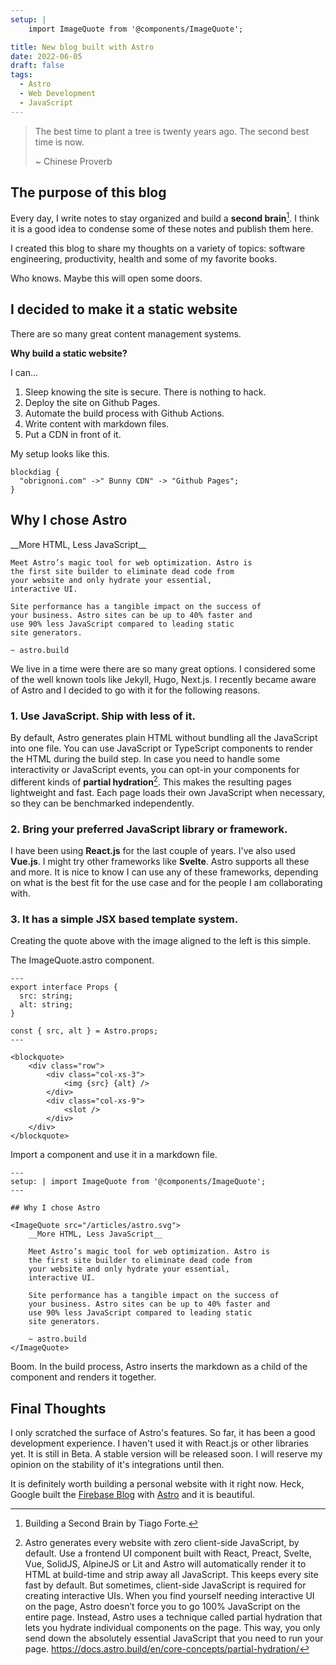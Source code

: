 ```yaml
---
setup: |
    import ImageQuote from '@components/ImageQuote';

title: New blog built with Astro
date: 2022-06-05
draft: false
tags:
  - Astro
  - Web Development
  - JavaScript
---
```


> The best time to plant a tree is twenty years ago. The second best time is now.
> 
> ~ Chinese Proverb

## The purpose of this blog

Every day, I write notes to stay organized and build a __second brain__[^second_brain]. I think it is a good idea to condense some of these notes and publish them here. 

[^second_brain]: Building a Second Brain by Tiago Forte.

I created this blog to share my thoughts on a variety of topics: software engineering, productivity, health and some of my favorite books.

Who knows. Maybe this will open some doors.

## I decided to make it a static website

There are so many great content management systems.

__Why build a static website?__

I can...

1. Sleep knowing the site is secure. There is nothing to hack.
2. Deploy the site on Github Pages.
3. Automate the build process with Github Actions.
4. Write content with markdown files.
5. Put a CDN in front of it.


My setup looks like this.
```kroki imgType="blockdiag"
blockdiag {
  "obrignoni.com" ->" Bunny CDN" -> "Github Pages";
}
```

## Why I chose Astro

<ImageQuote src="/articles/astro.svg">
    __More HTML, Less JavaScript__    

    Meet Astro’s magic tool for web optimization. Astro is 
    the first site builder to eliminate dead code from 
    your website and only hydrate your essential, 
    interactive UI.

    Site performance has a tangible impact on the success of
    your business. Astro sites can be up to 40% faster and 
    use 90% less JavaScript compared to leading static 
    site generators.

    ~ astro.build
</ImageQuote>

We live in a time were there are so many great options. I considered some of the well known tools like Jekyll, Hugo, Next.js. I recently became aware of Astro and I decided to go with it for the following reasons.

### 1. Use JavaScript. Ship with less of it.

By default, Astro generates plain HTML without bundling all the JavaScript into one file. You can use JavaScript or TypeScript components to render the HTML during the build step. In case you need to handle some interactivity or JavaScript events, you can opt-in your components for different kinds of __partial hydration__[^partial_hydration]. This makes the resulting pages lightweight and fast. Each page loads their own JavaScript when necessary, so they can be benchmarked independently.

[^partial_hydration]: Astro generates every website with zero client-side JavaScript, by default. Use a frontend UI component built with React, Preact, Svelte, Vue, SolidJS, AlpineJS or Lit and Astro will automatically render it to HTML at build-time and strip away all JavaScript. This keeps every site fast by default. But sometimes, client-side JavaScript is required for creating interactive UIs. When you find yourself needing interactive UI on the page, Astro doesn’t force you to go 100% JavaScript on the entire page. Instead, Astro uses a technique called partial hydration that lets you hydrate individual components on the page. This way, you only send down the absolutely essential JavaScript that you need to run your page. https://docs.astro.build/en/core-concepts/partial-hydration/

### 2. Bring your preferred JavaScript library or framework.

I have been using __React.js__ for the last couple of years. I've also used __Vue.js__. I might try other frameworks like __Svelte__. Astro supports all these and more. It is nice to know I can use any of these frameworks, depending on what is the best fit for the use case and for the people I am collaborating with.

### 3. It has a simple JSX based template system.

Creating the quote above with the image aligned to the left is this simple.

The ImageQuote.astro component.

```astro
---
export interface Props {
  src: string;
  alt: string;
}

const { src, alt } = Astro.props;
---

<blockquote>
    <div class="row">
        <div class="col-xs-3">
            <img {src} {alt} />
        </div>
        <div class="col-xs-9">
            <slot />
        </div>
    </div>
</blockquote>
```

Import a component and use it in a markdown file.

```astro
---
setup: | import ImageQuote from '@components/ImageQuote';
---

## Why I chose Astro

<ImageQuote src="/articles/astro.svg">
    __More HTML, Less JavaScript__    

    Meet Astro’s magic tool for web optimization. Astro is 
    the first site builder to eliminate dead code from 
    your website and only hydrate your essential, 
    interactive UI.

    Site performance has a tangible impact on the success of
    your business. Astro sites can be up to 40% faster and 
    use 90% less JavaScript compared to leading static 
    site generators.

    ~ astro.build
</ImageQuote>
```
Boom. In the build process, Astro inserts the markdown as a child of the component and renders it together.

## Final Thoughts

I only scratched the surface of Astro's features. So far, it has been a good development experience. I haven't used it with React.js or other libraries yet. It is still in Beta. A stable version will be released soon. I will reserve my opinion on the stability of it's integrations until then. 

It is definitely worth building a personal website with it right now. Heck, Google built the <a href="https://firebase.blog" target="_firebase_blog">Firebase Blog</a> with <a href="https://astro.build" target="_astro">Astro</a> and it is beautiful.

